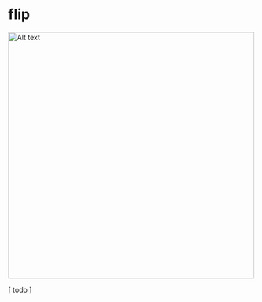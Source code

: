 # flip

<img src="https://tapemachinesarerolling.wordpress.com/wp-content/uploads/2019/07/ss14_photo_281xx.jpg" alt="Alt text" width="500"/>

[ todo ]
